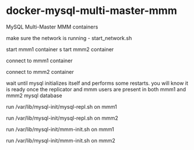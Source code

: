 # docker-mysql-multi-master-mmm
MySQL Multi-Master MMM containers


make sure the network is running - start_network.sh

start mmm1 container
s
tart mmm2 container

connect to mmm1 container

connect to mmm2 container

wait until mysql initializes itself and performs some restarts.  you will know it is ready once the replicator and mmm users are present in both mmm1 and mmm2 mysql database

run /var/lib/mysql-init/mysql-repl.sh on mmm1

run /var/lib/mysql-init/mysql-repl.sh on mmm2

run /var/lib/mysql-init/mmm-init.sh on mmm1

run /var/lib/mysql-init/mmm-init.sh on mmm2
